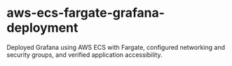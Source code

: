 # aws-ecs-fargate-grafana-deployment
Deployed Grafana using AWS ECS with Fargate, configured networking and security groups, and verified application accessibility.
